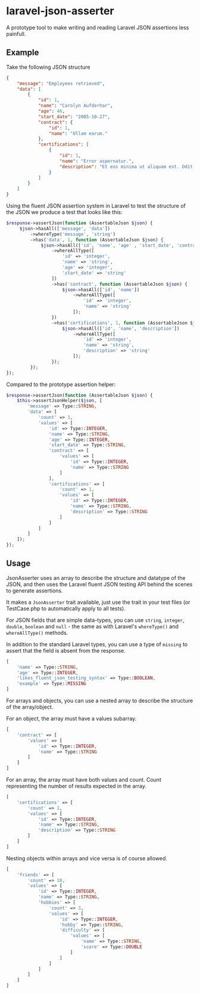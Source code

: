 # laravel-json-asserter

A prototype tool to make writing and reading Laravel JSON assertions less painfull.

## Example

Take the following JSON structure

```json
{
    "message": "Employees retrieved",
    "data": [
        {
            "id": 1,
            "name": "Carolyn Aufderhar",
            "age": 46,
            "start_date": "2005-10-27",
            "contract": {
                "id": 1,
                "name": "Ullam earum."
            },
            "certifications": [
                {
                    "id": 1,
                    "name": "Error aspernatur.",
                    "description": "Et eos minima ut aliquam est. Odit quia quasi ut suscipit."
                }
            ]
        }
    ]
}
```

Using the fluent JSON assertion system in Laravel to test the structure of the JSON we produce a test that looks like this:

```php
$response->assertJson(function (AssertableJson $json) {
     $json->hasAll(['message', 'data'])
         ->whereType('message', 'string')
         ->has('data', 1, function (AssertableJson $json) {
             $json->hasAll(['id', 'name', 'age' , 'start_date', 'contract', 'certifications'])
                 ->whereAllType([
                     'id' => 'integer',
                     'name' => 'string',
                     'age' => 'integer',
                     'start_date' => 'string'
                 ])
                 ->has('contract', function (AssertableJson $json) {
                     $json->hasAll(['id', 'name'])
                         ->whereAllType([
                             'id' => 'integer',
                             'name' => 'string'
                         ]);
                 })
                 ->has('certifications', 1, function (AssertableJson $json) {
                     $json->hasAll(['id', 'name', 'description'])
                         ->whereAllType([
                             'id' => 'integer',
                             'name' => 'string',
                             'description' => 'string'
                         ]);
                 });
         });
});
```

Compared to the prototype assertion helper:

```php
$response->assertJson(function (AssertableJson $json) {
    $this->assertJsonHelper($json, [
        'message' => Type::STRING,
        'data' => [
            'count' => 1,
            'values' => [
                'id' => Type::INTEGER,
                'name' => Type::STRING,
                'age' => Type::INTEGER,
                'start_date' => Type::STRING,
                'contract' => [
                    'values' => [
                        'id' => Type::INTEGER,
                        'name' => Type::STRING
                    ]
                ],
                'certifications' => [
                    'count' => 1,
                    'values' => [
                        'id' => Type::INTEGER,
                        'name' => Type::STRING,
                        'description' => Type::STRING
                    ]
                ]
            ]
        ]
    ]);
});
```

## Usage

JsonAsserter uses an array to describe the structure and datatype of the JSON, and then uses the Laravel fluent JSON testing API behind the scenes to generate assertions.

It makes a `JsonAsserter` trait available, just use the trait in your test files (or TestCase.php to automatically apply to all tests).

For JSON fields that are simple data-types, you can use `string`, `integer`, `double`, `boolean` and `null` - the same as with Laravel's `whereType()` and `whereAllType()` methods.

In addition to the standard Laravel types, you can use a type of `missing` to assert that the field is absent from the response.

```php
[
    'name' => Type::STRING,
    'age' => Type::INTEGER,
    'likes_fluent_json_testing_syntax' => Type::BOOLEAN,
    'example' => Type::MISSING
]
```

For arrays and objects, you can use a nested array to describe the structure of the array/object.

For an object, the array must have a values subarray.

```php
[
    'contract' => [
        'values' => [
            'id' => Type::INTEGER,
            'name' => Type::STRING
        ]
    ]
]
```

For an array, the array must have both values and count. Count representing the number of results expected in the array.

```php
[
    'certifications' => [
        'count' => 1,
        'values' => [
            'id' => Type::INTEGER,
            'name' => Type::STRING,
            'description' => Type::STRING
        ]
    ]
]
```

Nesting objects within arrays and vice versa is of course allowed.

```php
[
    'friends' => [
        'count' => 10,
        'values' => [
            'id' => Type::INTEGER,
            'name' => Type::STRING,
            'hobbies' => [
                'count' => 3,
                'values' => [
                    'id' => Type::INTEGER,
                    'hobby' => Type::STRING,
                    'difficulty' => [
                        'values' => [
                            'name' => Type::STRING,
                            'score' => Type::DOUBLE
                        ]
                    ]
                ]
            ]
        ]
    ]
]
```
